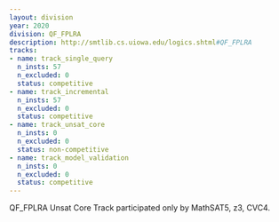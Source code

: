 ```yaml
---
layout: division
year: 2020
division: QF_FPLRA
description: http://smtlib.cs.uiowa.edu/logics.shtml#QF_FPLRA
tracks:
- name: track_single_query
  n_insts: 57
  n_excluded: 0
  status: competitive
- name: track_incremental
  n_insts: 57
  n_excluded: 0
  status: competitive
- name: track_unsat_core
  n_insts: 0
  n_excluded: 0
  status: non-competitive
- name: track_model_validation
  n_insts: 0
  n_excluded: 0
  status: competitive
---
```

QF_FPLRA Unsat Core Track participated only by MathSAT5, z3, CVC4.
